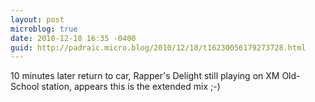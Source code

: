 ```yaml
---
layout: post
microblog: true
date: 2010-12-18 16:35 -0400
guid: http://padraic.micro.blog/2010/12/18/t16230056179273728.html
---
```

10 minutes later return to car, Rapper's Delight still playing on XM Old-School station, appears this is the extended mix ;-)

